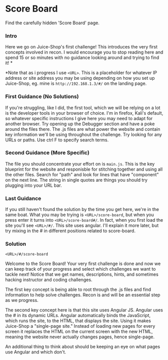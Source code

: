# Score Board
Find the carefully hidden 'Score Board' page.

### Intro

Here we go on Juice-Shop's first challenge! This introduces the very first concepts involved in recon. I would encourage you to stop reading here and spend 15 or so minutes with no guidance looking around and trying to find it! *

*Note that as i progress I use `<URL>`. This is a placeholder for whatever IP address or site address you may be using depending on how you set up Juice-Shop, eg. mine is `http://192.168.1.3/#/` on the landing page.

### First Guidance (No Solutions)
If you're struggling, like I did, the first tool, which we will be relying on a lot is the developer tools in your browser of choice. I'm in firefox, Kali's default, so whatever specific instructions I give here you may need to adapt for another browser. Try opening up the Debugger section and have a poke around the files there. The .js files are what power the website and contain key information we'll be using throughout the challenge. Try looking for any URLs or paths. Use ctrl F to specify search terms.

### Second Guidance (More Specific)
The file you should concentrate your effort on is `main.js`. This is the key blueprint for the website and responisble for stitching together and using all the other files. Search for "path" and look for lines that have "component" on the next line. The string in single quotes are things you should try plugging into your URL bar.

### Last Guidance
If you still haven't found the solution by the time you get here, we're in the same boat. What you may be trying is `<URL>/score-board`, but when you press enter it turns into `<URL>/score-board#/`. In fact, when you first load the site you'll see `<URL>/#/`. This site uses angular. I'll explain it more later, but try mixing in the # in different positions related to score-board.

### Solution
`<URL>/#/score-board`

Welcome to the Score Board! Your very first challenge is done and now we can keep track of your progress and select which challenges we want to tackle next! Notice that we get names, descriptions, hints, and sometimes hacking instructor and coding challenges.

The first key concept is being able to root through the .js files and find information to help solve challenges. Recon is and will be an essential step as we progress.

The second key concept here is that this site uses Angular JS. Angular uses the # in its dynamic URLs. Angular automatically binds the JavaScript, which runs the site, to the HTML, that displays the site. Using it makes Juice-Shop a "single-page site." Instead of loading new pages for every screen it replaces the HTML on the current screen with the new HTML, meaning the website never actually changes pages, hence single-page. 

An additional thing to think about should be keeping an eye on what pages use Angular and which don't.
